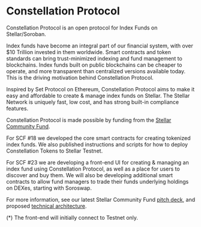 # Constellation Protocol
<!---![Constellation Protocol](https://github.com/ysfkel/constellation-protocol/blob/readme-image/images/logo6.png "Optional title") -->

Constellation Protocol is an open protocol for Index Funds on Stellar/Soroban. 

Index funds have become an integral part of our financial system, with over $10 Trillion invested in them worldwide. Smart contracts and token standards can bring trust-minimized indexing and fund management to blockchains. Index funds built on public blockchains can be cheaper to operate, and more transparent than centralized versions available today. This is the driving motivation behind Constellation Protocol.

Inspired by Set Protocol on Ethereum, Constellation Protocol aims to make it easy and affordable to create & manage index funds on Stellar. The Stellar Network is uniquely fast, low cost, and has strong built-in compliance features. 

Constellation Protocol is made possible by funding from the [Stellar Community Fund](https://communityfund.stellar.org/).

For SCF #18 we developed the core smart contracts for creating tokenized index funds. We also published instructions and scripts for how to deploy Constellation Tokens to Stellar Testnet. 

For SCF #23 we are developing a front-end UI for creating & managing an index fund using Constellation Protocol, as well as a place for users to discover and buy them. We will also be developing additional smart contracts to allow fund managers to trade their funds underlying holdings on DEXes, starting with Soroswap. 

For more information, see our latest Stellar Community Fund [pitch deck](https://docs.google.com/presentation/d/1GdJ0NtHtlsFAgcCFNpL2I0DMvIeyErCgB3REfqOmoqI/edit?usp=sharing), and proposed [technical architecture](https://docs.google.com/document/d/1fshBw12ylQOyLi0Ls6xgKSQMVqW49BlWkdVHMy-jv8w/edit).

(*) The front-end will initially connect to Testnet only. 
